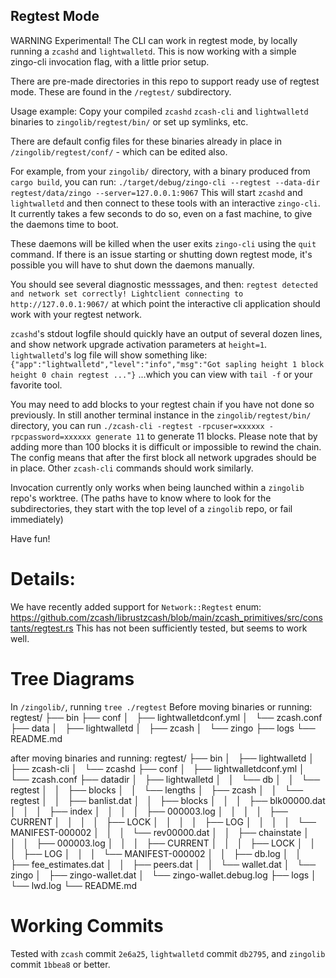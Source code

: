 ## Regtest Mode
WARNING Experimental!
The CLI can work in regtest mode, by locally running a `zcashd` and `lightwalletd`.
This is now working with a simple zingo-cli invocation flag, with a little prior setup.

There are pre-made directories in this repo to support ready use of regtest mode. These are found in the `/regtest/` subdirectory.

Usage example:
Copy your compiled `zcashd` `zcash-cli` and `lightwalletd` binaries to `zingolib/regtest/bin/` or set up symlinks, etc.

There are default config files for these binaries already in place in `/zingolib/regtest/conf/` - which can be edited also.

For example, from your `zingolib/` directory, with a binary produced from `cargo build`, you can run:
`./target/debug/zingo-cli --regtest --data-dir regtest/data/zingo --server=127.0.0.1:9067`
This will start `zcashd` and `lightwalletd` and then connect to these tools with an interactive `zingo-cli`.
It currently takes a few seconds to do so, even on a fast machine, to give the daemons time to boot.

These daemons will be killed when the user exits `zingo-cli` using the `quit` command.
If there is an issue starting or shutting down regtest mode, it's possible you will have to shut down the daemons manually.

You should see several diagnostic messsages, and then:
`regtest detected and network set correctly!
Lightclient connecting to http://127.0.0.1:9067/`
at which point the interactive cli application should work with your regtest network.

`zcashd`'s stdout logfile should quickly have an output of several dozen lines, and show network upgrade activation parameters at `height=1`.
`lightwalletd`'s log file will show something like:
`{"app":"lightwalletd","level":"info","msg":"Got sapling height 1 block height 0 chain regtest ..."}`
...which you can view with `tail -f` or your favorite tool.

You may need to add blocks to your regtest chain if you have not done so previously.
In still another terminal instance in the `zingolib/regtest/bin/` directory, you can run 
`./zcash-cli -regtest -rpcuser=xxxxxx -rpcpassword=xxxxxx generate 11` to generate 11 blocks.
Please note that by adding more than 100 blocks it is difficult or impossible to rewind the chain. The config means that after the first block all network upgrades should be in place.
Other `zcash-cli` commands should work similarly.

Invocation currently only works when being launched within a `zingolib` repo's worktree.
(The paths have to know where to look for the subdirectories, they start with the top level of a `zingolib` repo, or fail immediately)

Have fun!

# Details:
We have recently added support for `Network::Regtest` enum: https://github.com/zcash/librustzcash/blob/main/zcash_primitives/src/constants/regtest.rs
This has not been sufficiently tested, but seems to work well.

# Tree Diagrams
In `/zingolib/`, running `tree ./regtest`
Before moving binaries or running:
regtest/
├── bin
├── conf
│   ├── lightwalletdconf.yml
│   └── zcash.conf
├── data
│   ├── lightwalletd
│   ├── zcash
│   └── zingo
├── logs
└── README.md

after moving binaries and running:
regtest/
├── bin
│   ├── lightwalletd
│   ├── zcash-cli
│   └── zcashd
├── conf
│   ├── lightwalletdconf.yml
│   └── zcash.conf
├── datadir
│   ├── lightwalletd
│   │   └── db
│   │       └── regtest
│   │           ├── blocks
│   │           └── lengths
│   ├── zcash
│   │   └── regtest
│   │       ├── banlist.dat
│   │       ├── blocks
│   │       │   ├── blk00000.dat
│   │       │   ├── index
│   │       │   │   ├── 000003.log
│   │       │   │   ├── CURRENT
│   │       │   │   ├── LOCK
│   │       │   │   ├── LOG
│   │       │   │   └── MANIFEST-000002
│   │       │   └── rev00000.dat
│   │       ├── chainstate
│   │       │   ├── 000003.log
│   │       │   ├── CURRENT
│   │       │   ├── LOCK
│   │       │   ├── LOG
│   │       │   └── MANIFEST-000002
│   │       ├── db.log
│   │       ├── fee_estimates.dat
│   │       ├── peers.dat
│   │       └── wallet.dat
│   └── zingo
│       ├── zingo-wallet.dat
│       └── zingo-wallet.debug.log
├── logs
│   └── lwd.log
└── README.md

# Working Commits
Tested with `zcash` commit `2e6a25`, `lightwalletd` commit `db2795`, and `zingolib` commit `1bbea8` or better.


